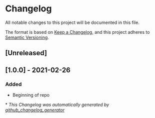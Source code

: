 # Changelog

All notable changes to this project will be documented in this file.

The format is based on [Keep a Changelog](https://keepachangelog.com/en/1.0.0/),
and this project adheres to [Semantic Versioning](https://semver.org/spec/v2.0.0.html).

## [Unreleased]

## [1.0.0] - 2021-02-26
### Added
- Beginning of repo

\* *This Changelog was automatically generated by [github_changelog_generator](https://github.com/github-changelog-generator/github-changelog-generator)*
